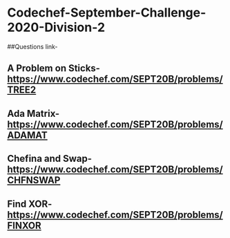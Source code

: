 # Codechef-September-Challenge-2020-Division-2

##Questions link-
## A Problem on Sticks- https://www.codechef.com/SEPT20B/problems/TREE2
## Ada Matrix- https://www.codechef.com/SEPT20B/problems/ADAMAT
## Chefina and Swap- https://www.codechef.com/SEPT20B/problems/CHFNSWAP
## Find XOR- https://www.codechef.com/SEPT20B/problems/FINXOR
